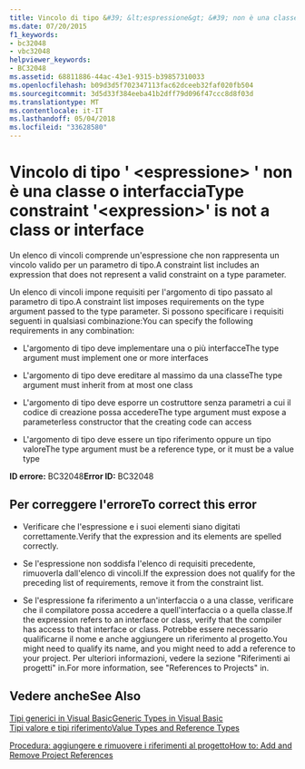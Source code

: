 ```yaml
---
title: Vincolo di tipo &#39; &lt;espressione&gt; &#39; non è una classe o interfaccia
ms.date: 07/20/2015
f1_keywords:
- bc32048
- vbc32048
helpviewer_keywords:
- BC32048
ms.assetid: 68811886-44ac-43e1-9315-b39857310033
ms.openlocfilehash: b09d3d5f702347113fac62dceeb32faf020fb504
ms.sourcegitcommit: 3d5d33f384eeba41b2dff79d096f47ccc8d8f03d
ms.translationtype: MT
ms.contentlocale: it-IT
ms.lasthandoff: 05/04/2018
ms.locfileid: "33628580"
---
```

# <a name="type-constraint-39ltexpressiongt39-is-not-a-class-or-interface"></a><span data-ttu-id="ce9b7-102">Vincolo di tipo &#39; &lt;espressione&gt; &#39; non è una classe o interfaccia</span><span class="sxs-lookup"><span data-stu-id="ce9b7-102">Type constraint &#39;&lt;expression&gt;&#39; is not a class or interface</span></span>
<span data-ttu-id="ce9b7-103">Un elenco di vincoli comprende un'espressione che non rappresenta un vincolo valido per un parametro di tipo.</span><span class="sxs-lookup"><span data-stu-id="ce9b7-103">A constraint list includes an expression that does not represent a valid constraint on a type parameter.</span></span>  
  
 <span data-ttu-id="ce9b7-104">Un elenco di vincoli impone requisiti per l'argomento di tipo passato al parametro di tipo.</span><span class="sxs-lookup"><span data-stu-id="ce9b7-104">A constraint list imposes requirements on the type argument passed to the type parameter.</span></span> <span data-ttu-id="ce9b7-105">Si possono specificare i requisiti seguenti in qualsiasi combinazione:</span><span class="sxs-lookup"><span data-stu-id="ce9b7-105">You can specify the following requirements in any combination:</span></span>  
  
-   <span data-ttu-id="ce9b7-106">L'argomento di tipo deve implementare una o più interfacce</span><span class="sxs-lookup"><span data-stu-id="ce9b7-106">The type argument must implement one or more interfaces</span></span>  
  
-   <span data-ttu-id="ce9b7-107">L'argomento di tipo deve ereditare al massimo da una classe</span><span class="sxs-lookup"><span data-stu-id="ce9b7-107">The type argument must inherit from at most one class</span></span>  
  
-   <span data-ttu-id="ce9b7-108">L'argomento di tipo deve esporre un costruttore senza parametri a cui il codice di creazione possa accedere</span><span class="sxs-lookup"><span data-stu-id="ce9b7-108">The type argument must expose a parameterless constructor that the creating code can access</span></span>  
  
-   <span data-ttu-id="ce9b7-109">L'argomento di tipo deve essere un tipo riferimento oppure un tipo valore</span><span class="sxs-lookup"><span data-stu-id="ce9b7-109">The type argument must be a reference type, or it must be a value type</span></span>  
  
 <span data-ttu-id="ce9b7-110">**ID errore:** BC32048</span><span class="sxs-lookup"><span data-stu-id="ce9b7-110">**Error ID:** BC32048</span></span>  
  
## <a name="to-correct-this-error"></a><span data-ttu-id="ce9b7-111">Per correggere l'errore</span><span class="sxs-lookup"><span data-stu-id="ce9b7-111">To correct this error</span></span>  
  
-   <span data-ttu-id="ce9b7-112">Verificare che l'espressione e i suoi elementi siano digitati correttamente.</span><span class="sxs-lookup"><span data-stu-id="ce9b7-112">Verify that the expression and its elements are spelled correctly.</span></span>  
  
-   <span data-ttu-id="ce9b7-113">Se l'espressione non soddisfa l'elenco di requisiti precedente, rimuoverla dall'elenco di vincoli.</span><span class="sxs-lookup"><span data-stu-id="ce9b7-113">If the expression does not qualify for the preceding list of requirements, remove it from the constraint list.</span></span>  
  
-   <span data-ttu-id="ce9b7-114">Se l'espressione fa riferimento a un'interfaccia o a una classe, verificare che il compilatore possa accedere a quell'interfaccia o a quella classe.</span><span class="sxs-lookup"><span data-stu-id="ce9b7-114">If the expression refers to an interface or class, verify that the compiler has access to that interface or class.</span></span> <span data-ttu-id="ce9b7-115">Potrebbe essere necessario qualificarne il nome e anche aggiungere un riferimento al progetto.</span><span class="sxs-lookup"><span data-stu-id="ce9b7-115">You might need to qualify its name, and you might need to add a reference to your project.</span></span> <span data-ttu-id="ce9b7-116">Per ulteriori informazioni, vedere la sezione "Riferimenti ai progetti" in.</span><span class="sxs-lookup"><span data-stu-id="ce9b7-116">For more information, see "References to Projects" in.</span></span>  
  
## <a name="see-also"></a><span data-ttu-id="ce9b7-117">Vedere anche</span><span class="sxs-lookup"><span data-stu-id="ce9b7-117">See Also</span></span>  
 [<span data-ttu-id="ce9b7-118">Tipi generici in Visual Basic</span><span class="sxs-lookup"><span data-stu-id="ce9b7-118">Generic Types in Visual Basic</span></span>](../../visual-basic/programming-guide/language-features/data-types/generic-types.md)  
 [<span data-ttu-id="ce9b7-119">Tipi valore e tipi riferimento</span><span class="sxs-lookup"><span data-stu-id="ce9b7-119">Value Types and Reference Types</span></span>](../../visual-basic/programming-guide/language-features/data-types/value-types-and-reference-types.md)  
   
 [<span data-ttu-id="ce9b7-120">Procedura: aggiungere e rimuovere i riferimenti al progetto</span><span class="sxs-lookup"><span data-stu-id="ce9b7-120">How to: Add and Remove Project References</span></span>](http://msdn.microsoft.com/library/f51b784d-0bc8-4c19-a898-e560d5ed696b)
